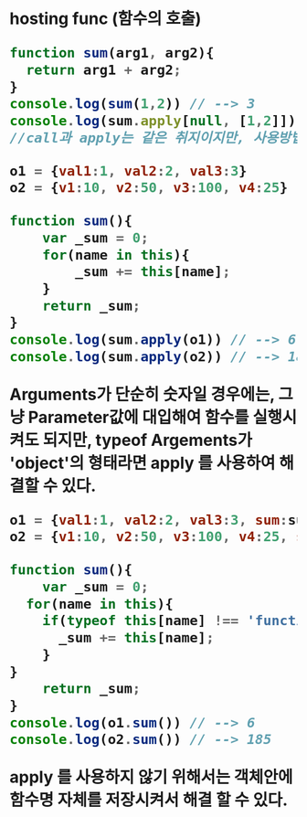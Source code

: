 <h1>hosting func (함수의 호출)

```javascript
function sum(arg1, arg2){
  return arg1 + arg2;
}
console.log(sum(1,2)) // --> 3
console.log(sum.apply[null, [1,2]]); // --> 3
//call과 apply는 같은 취지이지만, 사용방법이 다르다.
```



```javascript
o1 = {val1:1, val2:2, val3:3}
o2 = {v1:10, v2:50, v3:100, v4:25}

function sum(){
    var _sum = 0;
    for(name in this){
        _sum += this[name];
    }
    return _sum;
}
console.log(sum.apply(o1)) // --> 6
console.log(sum.apply(o2)) // --> 185
```

**Arguments**가 단순히 숫자일 경우에는,  그냥 **Parameter**값에 대입해여 함수를 실행시켜도 되지만, typeof Argements가 '**object**'의 형태라면 **apply** 를 사용하여 해결할 수 있다.



```javascript
o1 = {val1:1, val2:2, val3:3, sum:sum}
o2 = {v1:10, v2:50, v3:100, v4:25, sum:sum}

function sum(){
    var _sum = 0;
  for(name in this){    
    if(typeof this[name] !== 'function'){
      _sum += this[name];
    }
}
    return _sum;
}
console.log(o1.sum()) // --> 6
console.log(o2.sum()) // --> 185
```

**apply** 를 사용하지 않기 위해서는 객체안에 함수명 자체를 저장시켜서 해결 할 수 있다.